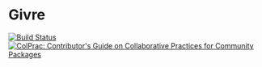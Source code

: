 # Givre

[![Build Status](https://github.com/serenity4/Givre.jl/workflows/CI/badge.svg)](https://github.com/serenity4/Givre.jl/actions)
[![ColPrac: Contributor's Guide on Collaborative Practices for Community Packages](https://img.shields.io/badge/ColPrac-Contributor's%20Guide-blueviolet)](https://github.com/SciML/ColPrac)
